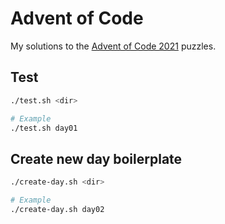 # Advent of Code
My solutions to the [Advent of Code 2021](https://adventofcode.com/2021) puzzles.

## Test

```sh
./test.sh <dir>

# Example
./test.sh day01
```

## Create new day boilerplate

```sh
./create-day.sh <dir>

# Example
./create-day.sh day02
```